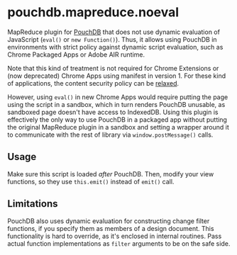 pouchdb.mapreduce.noeval
========================

MapReduce plugin for [PouchDB](https://github.com/daleharvey) that does not use dynamic evaluation
of JavaScript (`eval()` or `new Function()`). Thus, it allows using PouchDB in environments with
strict policy against dynamic script evaluation, such as Chrome Packaged Apps or Adobe AIR runtime.

Note that this kind of treatment is not required for Chrome Extensions or (now deprecated) Chrome
Apps using manifest in version 1. For these kind of applications, the content security policy
can be [relaxed](http://developer.chrome.com/extensions/contentSecurityPolicy.html#relaxing).

However, using `eval()` in new Chrome Apps would require putting the page using the script in a
sandbox, which in turn renders PouchDB unusable, as sandboxed page doesn't have access to IndexedDB.
Using this plugin is effectively the only way to use PouchDB in a packaged app without putting the
original MapReduce plugin in a sandbox and setting a wrapper around it to communicate with the
rest of library via `window.postMessage()` calls.

Usage
-----

Make sure this script is loaded *after* PouchDB. Then, modify your view functions, so they use
`this.emit()` instead of `emit()` call.

Limitations
-----------

PouchDB also uses dynamic evaluation for constructing change filter functions, if you specify them
as members of a design document. This functionality is hard to override, as it's enclosed in
internal routines. Pass actual function implementations as `filter` arguments to be on the safe
side.
